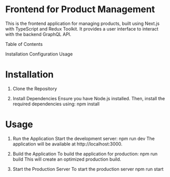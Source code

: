 # Frontend for Product Management

This is the frontend application for managing products, built using Next.js with TypeScript and Redux Toolkit. It provides a user interface to interact with the backend GraphQL API.

Table of Contents

Installation
Configuration
Usage

# Installation

1. Clone the Repository

2. Install Dependencies
   Ensure you have Node.js installed. Then, install the required dependencies using:
   npm install

# Usage

1. Run the Application
   Start the development server:
   npm run dev
   The application will be available at http://localhost:3000.

2. Build the Application
   To build the application for production:
   npm run build
   This will create an optimized production build.

3. Start the Production Server
   To start the production server
   npm run start

